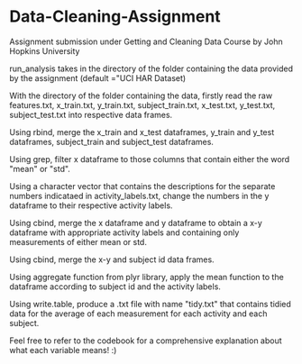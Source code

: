 # Data-Cleaning-Assignment
Assignment submission under Getting and Cleaning Data Course by John Hopkins University

run_analysis takes in the directory of the folder containing the data provided by the assignment (default ="UCI HAR Dataset)

With the directory of the folder containing the data, firstly read the raw features.txt, x_train.txt, y_train.txt, subject_train.txt, x_test.txt, y_test.txt, subject_test.txt into respective data frames.

Using rbind, merge the x_train and x_test dataframes, y_train and y_test dataframes, subject_train and subject_test dataframes.

Using grep, filter x dataframe to those columns that contain either the word "mean" or "std".

Using a character vector that contains the descriptions for the separate numbers indicataed in activity_labels.txt, change the numbers in the y dataframe to their respective activity labels.

Using cbind, merge the x dataframe and y dataframe to obtain a x-y dataframe with appropriate activity labels and containing only measurements of either mean or std.

Using cbind, merge the x-y and subject id data frames.

Using aggregate function from plyr library, apply the mean function to the dataframe according to subject id and the activity labels.

Using write.table, produce a .txt file with name "tidy.txt" that contains tidied data for the average of each measurement for each activity and each subject.

Feel free to refer to the codebook for a comprehensive explanation about what each variable means! :)
